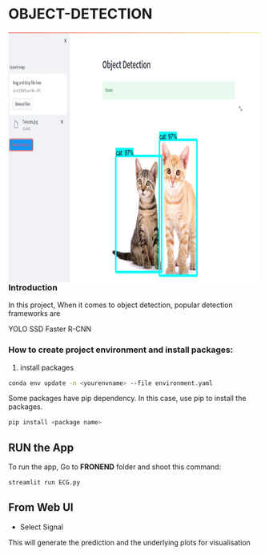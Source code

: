 # OBJECT-DETECTION


 <img align="left" width="1000" height="500" src="https://github.com/Helal-Chowdhury/OBJECT-DETECTION/blob/main/finaljpg.jpg">
 
 ### Introduction
In this project, When it comes to object detection, popular detection frameworks are

YOLO
SSD
Faster R-CNN

### How to create project environment and install packages:

1. install packages
```bash
conda env update -n <yourenvname> --file environment.yaml
```
Some packages have pip dependency. In this case, use  pip to install the packages.
```bash
pip install <package name>
```
## RUN the App
To run the app, Go to __FRONEND__ folder and shoot this command:              
```bash
streamlit run ECG.py
```
## From Web UI 
 - Select Signal

This will generate the prediction and the underlying plots for visualisation
